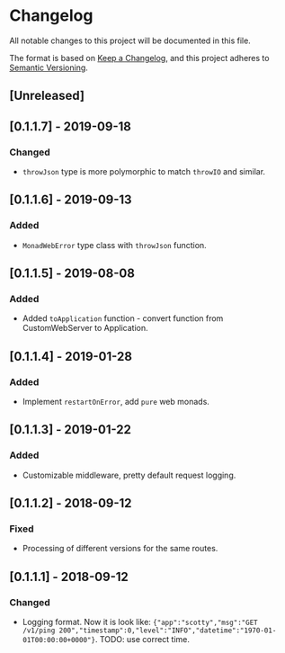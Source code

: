 # Changelog
All notable changes to this project will be documented in this file.

The format is based on [Keep a Changelog](https://keepachangelog.com/en/1.0.0/),
and this project adheres to [Semantic Versioning](https://semver.org/spec/v2.0.0.html).

## [Unreleased]

## [0.1.1.7] - 2019-09-18
### Changed
- `throwJson` type is more polymorphic to match `throwIO` and similar.

## [0.1.1.6] - 2019-09-13
### Added
- `MonadWebError` type class with `throwJson` function.

## [0.1.1.5] - 2019-08-08
### Added
- Added `toApplication` function - convert function from CustomWebServer to Application.

## [0.1.1.4] - 2019-01-28
### Added
- Implement `restartOnError`, add `pure` web monads.

## [0.1.1.3] - 2019-01-22
### Added
- Customizable middleware, pretty default request logging.

## [0.1.1.2] - 2018-09-12
### Fixed
- Processing of different versions for the same routes.

## [0.1.1.1] - 2018-09-12
### Changed
- Logging format. Now it is look like: `{"app":"scotty","msg":"GET /v1/ping 200","timestamp":0,"level":"INFO","datetime":"1970-01-01T00:00:00+0000"}`. TODO: use correct time.
